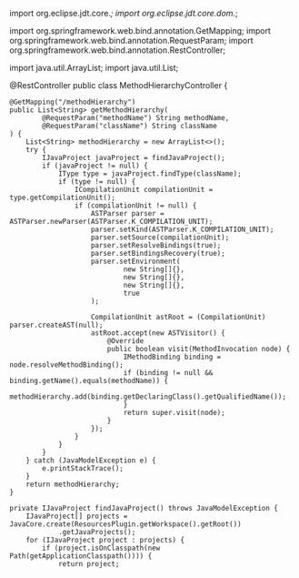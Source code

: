 import org.eclipse.jdt.core.*;
import org.eclipse.jdt.core.dom.*;

import org.springframework.web.bind.annotation.GetMapping;
import org.springframework.web.bind.annotation.RequestParam;
import org.springframework.web.bind.annotation.RestController;

import java.util.ArrayList;
import java.util.List;

@RestController
public class MethodHierarchyController {

    @GetMapping("/methodHierarchy")
    public List<String> getMethodHierarchy(
            @RequestParam("methodName") String methodName,
            @RequestParam("className") String className
    ) {
        List<String> methodHierarchy = new ArrayList<>();
        try {
            IJavaProject javaProject = findJavaProject();
            if (javaProject != null) {
                IType type = javaProject.findType(className);
                if (type != null) {
                    ICompilationUnit compilationUnit = type.getCompilationUnit();
                    if (compilationUnit != null) {
                        ASTParser parser = ASTParser.newParser(ASTParser.K_COMPILATION_UNIT);
                        parser.setKind(ASTParser.K_COMPILATION_UNIT);
                        parser.setSource(compilationUnit);
                        parser.setResolveBindings(true);
                        parser.setBindingsRecovery(true);
                        parser.setEnvironment(
                                new String[]{},
                                new String[]{},
                                new String[]{},
                                true
                        );

                        CompilationUnit astRoot = (CompilationUnit) parser.createAST(null);
                        astRoot.accept(new ASTVisitor() {
                            @Override
                            public boolean visit(MethodInvocation node) {
                                IMethodBinding binding = node.resolveMethodBinding();
                                if (binding != null && binding.getName().equals(methodName)) {
                                    methodHierarchy.add(binding.getDeclaringClass().getQualifiedName());
                                }
                                return super.visit(node);
                            }
                        });
                    }
                }
            }
        } catch (JavaModelException e) {
            e.printStackTrace();
        }
        return methodHierarchy;
    }

    private IJavaProject findJavaProject() throws JavaModelException {
        IJavaProject[] projects = JavaCore.create(ResourcesPlugin.getWorkspace().getRoot())
                .getJavaProjects();
        for (IJavaProject project : projects) {
            if (project.isOnClasspath(new Path(getApplicationClasspath()))) {
                return project;
           
